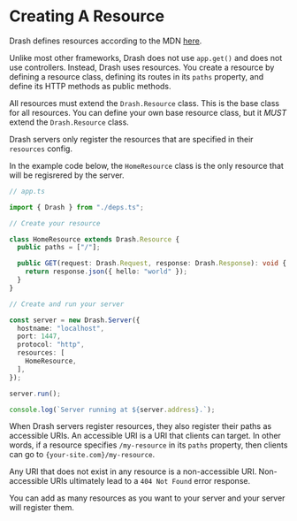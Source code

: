 # Creating A Resource

Drash defines resources according to the MDN
[here](https://developer.mozilla.org/en-US/docs/Web/HTTP/Basics_of_HTTP/Identifying_resources_on_the_Web).

Unlike most other frameworks, Drash does not use `app.get()` and does not use
controllers. Instead, Drash uses resources. You create a resource by defining a
resource class, defining its routes in its `paths` property, and define its HTTP
methods as public methods.

All resources must extend the `Drash.Resource` class. This is the base class for
all resources. You can define your own base resource class, but it _MUST_ extend
the `Drash.Resource` class.

Drash servers only register the resources that are specified in their
`resources` config.

In the example code below, the `HomeResource` class is the only resource that
will be regisrered by the server.

```typescript
// app.ts

import { Drash } from "./deps.ts";

// Create your resource

class HomeResource extends Drash.Resource {
  public paths = ["/"];

  public GET(request: Drash.Request, response: Drash.Response): void {
    return response.json({ hello: "world" });
  }
}

// Create and run your server

const server = new Drash.Server({
  hostname: "localhost",
  port: 1447,
  protocol: "http",
  resources: [
    HomeResource,
  ],
});

server.run();

console.log(`Server running at ${server.address}.`);
```

When Drash servers register resources, they also register their paths as
accessible URIs. An accessible URI is a URI that clients can target. In other
words, if a resource specifies `/my-resource` in its `paths` property, then
clients can go to `{your-site.com}/my-resource`.

Any URI that does not exist in any resource is a non-accessible URI.
Non-accessible URIs ultimately lead to a `404 Not Found` error response.

You can add as many resources as you want to your server and your server will
register them.

